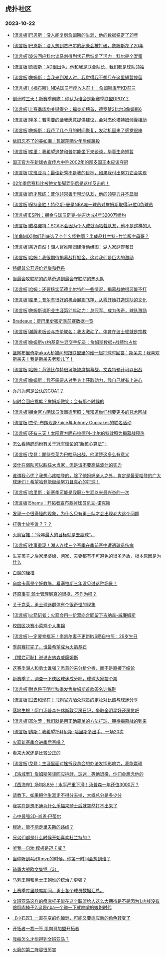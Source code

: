 ## 虎扑社区 
### 2023-10-22

+ [[流言板]巴恩斯：没人能复刻詹姆斯的生涯，他的数据稳定了21年](https://bbs.hupu.com/622578364.html)

+ [[流言板]巴恩斯：没人想到贾巴尔的纪录会被打破，詹姆斯花了20年](https://bbs.hupu.com/622578479.html)

+ [[流言板]波波回应科尔谈马刺得到状元后恢复了活力：科尔是个混蛋](https://bbs.hupu.com/622576947.html)

+ [[流言板]詹姆斯：AD很出色，他和我是联合队长，我们都是球队领袖](https://bbs.hupu.com/622576366.html)

+ [[流言板]詹姆斯：当我来到湖人时，我觉得我不想只在这里短暂停留](https://bbs.hupu.com/622576177.html)

+ [[流言板]《福布斯》NBA球员年度收入前十：詹姆斯库里KD前三](https://bbs.hupu.com/622577960.html)

+ [倒计时三天！新赛季前瞻：你认为谁会是新赛季联盟DPOY？](https://bbs.hupu.com/622575580.html)

+ [[流言板]上赛季场均关键得分：福克斯榜首，德罗赞2比尔3詹姆斯6](https://bbs.hupu.com/622575751.html)

+ [[流言板]隆多：若需要的话我愿意提供建议，会对杰伦塔特姆倾囊相助](https://bbs.hupu.com/622575316.html)

+ [[流言板]詹姆斯：我花了几个月的时间恢复，发动机回来了感觉很棒](https://bbs.hupu.com/622574993.html)

+ [依旧忘不了的美如画！瓦妮莎晒少年后仰跳投](https://bbs.hupu.com/622575291.html)

+ [[流言板]库里：我希望追梦和普尔能坐下来谈谈，毕竟生命短暂](https://bbs.hupu.com/622574290.html)

+ [国王官方在新球衣宣传片中称2002年的那支国王本应该夺冠](https://bbs.hupu.com/622575266.html)

+ [[流言板]文班亚马：最佳新秀不是我的目标，如果我付出努力它会实现](https://bbs.hupu.com/622574246.html)

+ [02年季后赛科比被鲍文垫脚弄伤后是这样反击的！](https://bbs.hupu.com/622578115.html)

+ [[流言板]奇才教练：普尔非常善于带动队友，他的领导力并不显眼](https://bbs.hupu.com/622576756.html)

+ [[流言板]保持全胜！特伦斯-曼是NBA唯一球员对詹姆斯取得5+胜0负球员](https://bbs.hupu.com/622574096.html)

+ [[流言板]ESPN：掘金与球员奇克-纳吉达成4年3200万续约](https://bbs.hupu.com/622574686.html)

+ [[流言板]戴格诺特：SGA不会因为个人成就而牺牲队友，他不是这样的人](https://bbs.hupu.com/622575211.html)

+ [[羊角MIX]你们到底选了个什么怪物啊？半成品杜兰特+竹竿版字母哥？](https://bbs.hupu.com/622574856.html)

+ [[流言板]亲近自然！湖人官推晒团建活动组图：湖人家庭野餐日](https://bbs.hupu.com/622575625.html)

+ [[流言板]哈姆：我很期待揭幕战打掘金，这对我们是巨大的激励](https://bbs.hupu.com/622576668.html)

+ [特朗普公开评价老詹和乔丹](https://bbs.hupu.com/622574848.html)

+ [当最会攻联防的约基奇遇到最会守联防的热火队](https://bbs.hupu.com/622575239.html)

+ [[流言板]哈姆：还要核实范德比尔特的一些情况，揭幕战他很可能不打](https://bbs.hupu.com/622576734.html)

+ [[流言板]库里：普尔有很好的机会展翅飞翔，从零开始打造球队的文化](https://bbs.hupu.com/622574226.html)

+ [[流言板]詹姆斯谈职业生涯第21年动力：总冠军、成为传奇，球队激励](https://bbs.hupu.com/622573930.html)

+ [Bradeaux：贾巴里史密斯季前赛数据一览](https://bbs.hupu.com/622579040.html)

+ [[流言板]潮牌老板谈与杰伦联名：我太激动了，体育在波士顿就是宗教](https://bbs.hupu.com/622579066.html)

+ [[流言板]詹姆斯vs约基奇生涯交手纪录：詹姆斯数据+战绩均占优](https://bbs.hupu.com/622573941.html)

+ [篮网布里奇斯aka大桥被问想跟联盟里的谁一起打球时回答：斯呆夫！我喜欢斯呆夫！我是斯呆夫老粉儿了！](https://bbs.hupu.com/622578371.html)

+ [[流言板]哈姆：范德比尔特很可能缺席揭幕战，文森特预计可以出战](https://bbs.hupu.com/622573766.html)

+ [[流言板]詹姆斯：我不需要从对手身上获取动力，我自己就有上进心](https://bbs.hupu.com/622575185.html)

+ [乔丹为何是公认的GOAT？](https://bbs.hupu.com/622578474.html)

+ [何时会回应挑衅？詹姆斯微笑：会有那个时候的](https://bbs.hupu.com/622573886.html)

+ [[流言板]掘金官方晒球员漫画造型照：我知道你们想要更多的咒术回战](https://bbs.hupu.com/622577601.html)

+ [[流言板]杰伦-布朗现身7uice与Johnny Cupcakes的联名活动](https://bbs.hupu.com/622578934.html)

+ [[流言板]还有三天！太阳官方晒布拉德利-比尔的特效照为揭幕战预热](https://bbs.hupu.com/622576246.html)

+ [怎么看待鸽鸽粉有关于冠军理论的“新核心算法”！](https://bbs.hupu.com/622579110.html)

+ [[流言板]戈登：期待克莱为巴哈马出战，他清楚这多么有意义](https://bbs.hupu.com/622574644.html)

+ [波什在弱队可以胜任大当家，但是请不要高估波什的实力](https://bbs.hupu.com/622579377.html)

+ [谁谓我心忧？我想心疼哈登的，除了他妈妈亲人之外，肯定是最爱哈登的广大球迷们！希望哈登能继续努力且真心的打球！](https://bbs.hupu.com/622578993.html)

+ [[流言板]哈里斯：新赛季可能是我职业生涯以来最兴奋的一次](https://bbs.hupu.com/622575385.html)

+ [[流言板]Shams：开拓者宣布裁掉球员凯文-诺克斯](https://bbs.hupu.com/622573871.html)

+ [发现一个很奇怪的现象，为什么只有勇士队才会出现老大这个问题](https://bbs.hupu.com/622579297.html)

+ [打勇士放空谁？？？](https://bbs.hupu.com/622578923.html)

+ [火箭官推：“今年最大的目标就是去赢球”。](https://bbs.hupu.com/622576922.html)

+ [[流言板]往事重现！湖人连续三个赛季在季前赛中遭遇球员伤病](https://bbs.hupu.com/622574757.html)

+ [生完孩子之后家里婆媳、两家、夫妻都有不可避免的很多矛盾，根本原因是为什么](https://bbs.hupu.com/622579126.html)

+ [白魔的桎梏](https://bbs.hupu.com/622579600.html)

+ [乌度卡真是个好教练，看塞拉斯三年没见过这种场景！](https://bbs.hupu.com/622574388.html)

+ [还原事实  骑士管理层真的很抠，不作为吗？](https://bbs.hupu.com/622579171.html)

+ [关于克莱，勇士球迷群体有个很奇怪的现象](https://bbs.hupu.com/622579629.html)

+ [[流言板]火箭记者：火箭会用一份双向合同留下吉纳森-威廉姆斯](https://bbs.hupu.com/622574205.html)

+ [校园区决赛小菜鸡个人集锦](https://bbs.hupu.com/622574331.html)

+ [[流言板]一定要幸福呀！李凯尔妻子更新INS晒自拍照：29岁生日](https://bbs.hupu.com/622575160.html)

+ [季前赛打完了，谁最希望成为火箭基石](https://bbs.hupu.com/622579392.html)

+ [【摆烂可耻】说说吉纳森威廉姆斯](https://bbs.hupu.com/622576716.html)

+ [这赛季湖人和勇士谁强？愿意的来分析分析，而不是直接下结论](https://bbs.hupu.com/622578902.html)

+ [新赛季了，调查一下侠区球迷成分吧，球球大家投个票](https://bbs.hupu.com/622579487.html)

+ [[流言板]耐克将于明年秋季发售詹姆斯首款签名训练鞋](https://bbs.hupu.com/622580189.html)

+ [[流言板]过去和现在！马刺官方晒众球员的定妆对比照与球迷分享](https://bbs.hupu.com/622580258.html)

+ [落地生根！阿门汤普森在休斯敦买房日记，争取全明星好还房贷吧](https://bbs.hupu.com/622580068.html)

+ [[流言板]富尔茨：我们就是用正确简单的方法打球，期待揭幕战的到来](https://bbs.hupu.com/622580335.html)

+ [[流言板]纳斯：我希望托拜厄斯-哈里斯多出手，一场20次](https://bbs.hupu.com/622581999.html)

+ [火箭新赛季会进季后赛吗？](https://bbs.hupu.com/622579429.html)

+ [看来大家还是比较公正的](https://bbs.hupu.com/622579648.html)

+ [[流言板]戈登：生涯里面对挫折我总会想办法发挥影响力，我能赢球](https://bbs.hupu.com/622581833.html)

+ [【洛城里】詹姆斯笑谈回应挑衅，球迷：等他退役，你们会想念他的](https://bbs.hupu.com/622578584.html)

+ [【西海岸】场均8.8分！水平严重下滑！汤普森一年还值3000万？](https://bbs.hupu.com/622578637.html)

+ [请教下，如果把他生涯走不得分去掉，大概总分是多少分](https://bbs.hupu.com/622580016.html)

+ [我实在是想不通为什么乐福来骑士后就突然打不出来了](https://bbs.hupu.com/622581592.html)

+ [心中最强3D-肖恩·巴蒂尔](https://bbs.hupu.com/622578046.html)

+ [穆迪，能不能走里夫斯的路线？](https://bbs.hupu.com/622580410.html)

+ [兄弟们都是什么时候开始喜欢杜兰特的？](https://bbs.hupu.com/622581198.html)

+ [听我一句劝:模板是迈卡威？](https://bbs.hupu.com/622580066.html)

+ [当你听到4冠1fmvp的时候，你第一时间会想到谁？](https://bbs.hupu.com/622581199.html)

+ [骑勇大战欧文集锦（3）](https://bbs.hupu.com/622579633.html)

+ [马刺王朝和勇士王朝谁的统治力更强？](https://bbs.hupu.com/622580659.html)

+ [上赛季库里缺席期间，勇士各个球员数据汇总。](https://bbs.hupu.com/622580839.html)

+ [文班亚马这样的瘦麻杆子能在这个联盟给人这么大期待是不是因为1.内线没有啥肌肉棒子2.这是nba一个碰一下就响哨的娘炮时代](https://bbs.hupu.com/622580255.html)

+ [【小石匠】一直在变的约翰逊，可能又要适应新的角色转变了](https://bbs.hupu.com/622579185.html)

+ [开拓者一裁一签 肌肉哥加盟开拓者](https://bbs.hupu.com/622579511.html)

+ [我船怎么才能得到文班亚马？](https://bbs.hupu.com/622580451.html)

+ [火箭的第二阵容很厉害](https://bbs.hupu.com/622580784.html)

